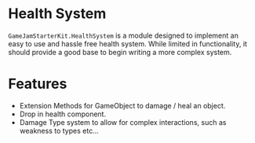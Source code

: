 # Health System
`GameJamStarterKit.HealthSystem` is a module designed to implement an easy to use and hassle free health system. While limited in functionality, it should provide a good base to begin writing a more complex system. 

# Features
* Extension Methods for GameObject to damage / heal an object.
* Drop in health component.
* Damage Type system to allow for complex interactions, such as weakness to types etc...
